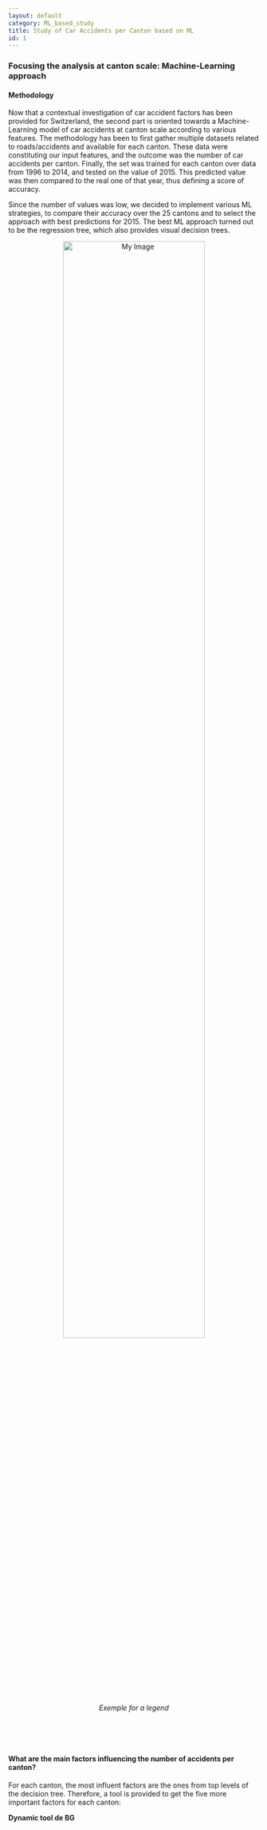 ```yaml
---
layout: default
category: ML_based_study
title: Study of Car Accidents per Canton based on ML
id: 1
---
```

<!--- category : Enter the category here in description, correlation, prediction. You can create new ones in '_config.yml' -->
<!--- title : Set the name to the precise part -->
<!--- id : The id is just to set the order of the parts inside a category -->


<!--- The title set above is already a level 2 title so use only title with 3# or more -->
### Focusing the analysis at canton scale: Machine-Learning approach

#### Methodology

Now that a contextual investigation of car accident factors has been provided for Switzerland, the second part is oriented towards a Machine-Learning model of car accidents at canton scale according to various features. The methodology has been to first gather multiple datasets related to roads/accidents and available for each canton. These data were constituting our input features, and the outcome was the number of car accidents per canton. Finally, the set was trained for each canton over data from 1996 to 2014, and tested on the value of 2015. This predicted value was then compared to the real one of that year, thus defining a score of accuracy. 

Since the number of values was low, we decided to implement various ML strategies, to compare their accuracy over the 25 cantons and to select the approach with best predictions for 2015. The best ML approach turned out to be the regression tree, which also provides visual decision trees. 

<p align="center">
<img src="img/graphs/AA_8.png" alt="My Image" height="75%" width="75%">
<br />
<i>Exemple for a legend</i>
</p>
<br />
<br />
<br />

#### What are the main factors influencing the number of accidents per canton?

For each canton, the most influent factors are the ones from top levels of the decision tree. Therefore, a tool is provided to get the five more important factors for each canton: 

**Dynamic tool de BG**


